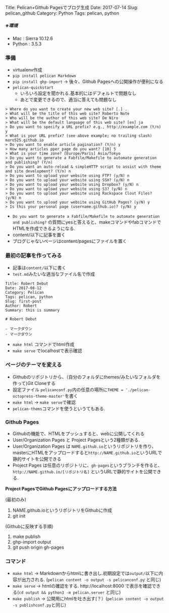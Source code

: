 Title: Pelican+Github Pagesでブログ生成
Date: 2017-07-14
Slug: pelican_github
Category: Python
Tags: pelican, python

##### ※環境
* Mac : Sierra 10.12.6
* Python : 3.5.3

### 準備
* virtualenv作成
* `pip install pelican Markdown`
* `pip install ghp-import` -> 後々、Github Pagesへの公開操作が便利になる
* `pelican-quickstart`
    - いろいろ設定を聞かれる.基本的にはデフォルトで問題なし
    - あとで変更できるので、適当に答えても問題なし

```
> Where do you want to create your new web site? [.] .
> What will be the title of this web site? Roberto Note
> Who will be the author of this web site? De Niro
> What will be the default language of this web site? [en] ja
> Do you want to specify a URL prefix? e.g., http://example.com (Y/n) y
> What is your URL prefix? (see above example; no trailing slash) maro525.github.io
> Do you want to enable article pagination? (Y/n) y
> How many articles pper page do you want? [10] 5
> What is your time zone? [Europe/Paris] Asia/Tokyo
> Do you want to generate a Fabfile/Makefile to automate generation and publishing? (Y/n)
> Do you want an auto-reload & simpleHTTP script to assist with theme and site development? (Y/n) n
> Do you want to upload your website using FTP? (y/N) n
> Do you want to upload your website using SSH? (y/N) n
> Do you want to upload your website using Dropbox? (y/N) n
> Do you want to upload your website using S3? (y/N) n
> Do you want to upload your website using Rackspace Clout Files? (y/N) n
> Do you want to upload your website using GitHub Pages? (y/N) y
> Is this your personal page (username.github.io)? (y/N) y
```

* `Do you want to generate a Fabfile/Makefile to automate generation and publishing?` の質問にyesと答えると、makeコマンドやfabコマンドでHTMLを作成できるようになる.
* content/以下に記事を置く
* ブログじゃないページはcontent/pagesにファイルを置く

### 最初の記事を作ってみる
* 記事は`content/`以下に書く
* `test.md`みたいな適当なファイル名で作成

```
Title: Robert Debut
Date: 2017-08-12
Category: Pelican
Tags: pelican, python
Slug: first-post
Author: Robert
Summary: this is summary

# Robert Debut

- マークダウン
- マークダウン

```

* `make html` コマンドでhtml作成
* `make serve` でlocalhostで表示確認

### ページのテーマを変える
* Githubのリポジトリから、（自分のフォルダにthemes/みたいなフォルダを作って)Git Cloneする
* 設定ファイル `pelicanconf.py`内の任意の場所に`THEME = './pelican-octopress-theme-master'`を書く
* `make html` -> `make serve`で確認
* `pelican-thems`コマンドを使うというてもある.

### Github Pages
* Githubの機能で、HTMLをプッシュすると、webに公開してくれる
* User/Organization Pages と Project Pagesという2種類がある.
* User/Organization Pages は `NAME.github.io`というリポジトリを作り、masterにHTMLをアップロードすると`http://NAME.github.io`というURLで静的サイトを公開できる
* Project Pages は任意のリポジトリに、`gh-pages`というブランチを作ると、`http://NAME.github.io/[リポジトリ名]` というURLで静的サイトを公開できる.

**Project PagesでGithub Pagesにアップロードする方法**

(最初のみ)
1. NAME.github.ioというリポジトリをGithubに作成
2. git init


(Githubに反映する手順)
1. make publish
2. ghp-import output
3. git push origin gh-pages

### コマンド
* `make html` -> Markdownからhtmlに書き出し.初期設定では`output/`以下に内容が出力される. (`pelican content -o output -s pelicanconf.py` と同じ)
* `make serve` -> htmlの確認をする. http://localhost:8000 で表示を確認できる(`cd output && python3 -m pelican.server` と同じ)
* `make publish` -> 公開用にhtmlを吐き出す(？）(`pelican content -o output -s publishconf.py`と同じ)
